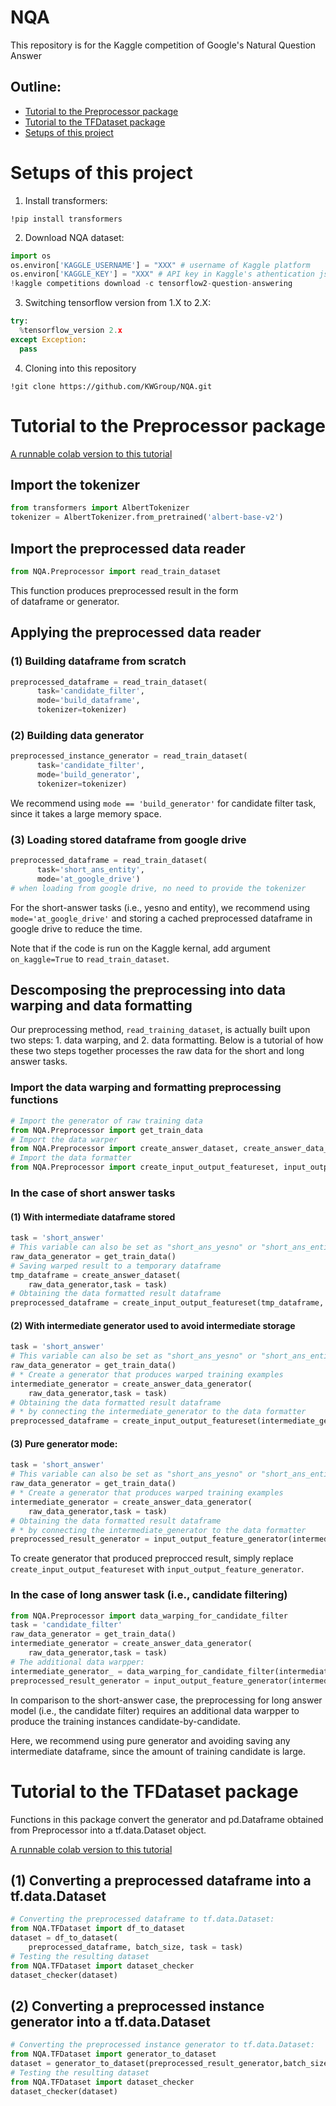 # NQA
This repository is for the Kaggle competition of Google's Natural Question Answer

## Outline: 
* [Tutorial to the Preprocessor package](https://github.com/KWGroup/NQA#tutorial-to-the-preprocessor-package) 
* [Tutorial to the TFDataset package](https://github.com/KWGroup/NQA#tutorial-to-the-tfdataset-package)
* [Setups of this project](https://github.com/KWGroup/NQA#setups-of-this-project)

# Setups of this project 
1. Install transformers: 
```
!pip install transformers
``` 
2. Download NQA dataset: 
```python
import os
os.environ['KAGGLE_USERNAME'] = "XXX" # username of Kaggle platform 
os.environ['KAGGLE_KEY'] = "XXX" # API key in Kaggle's athentication json file 
!kaggle competitions download -c tensorflow2-question-answering
```
3. Switching tensorflow version from 1.X to 2.X: 
```python
try:
  %tensorflow_version 2.x
except Exception:
  pass
```
4. Cloning into this repository 
```
!git clone https://github.com/KWGroup/NQA.git
```
# Tutorial to the Preprocessor package 
[A runnable colab version to this tutorial](https://colab.research.google.com/gist/jeffrey82221/c27c3294fda0ede8092c42785ec86df8/tutorial-to-preprocessor.ipynb#scrollTo=W7jC0PxBJGfC) 


## Import the tokenizer 
```python
from transformers import AlbertTokenizer
tokenizer = AlbertTokenizer.from_pretrained('albert-base-v2')
```

## Import the preprocessed data reader 
```python
from NQA.Preprocessor import read_train_dataset
```
This function produces preprocessed result in the form  
of dataframe or generator. 

## Applying the preprocessed data reader  
### (1) Building dataframe from scratch 
```python 
preprocessed_dataframe = read_train_dataset(
      task='candidate_filter',
      mode='build_dataframe',
      tokenizer=tokenizer)
```
### (2) Building data generator 
```python 
preprocessed_instance_generator = read_train_dataset(
      task='candidate_filter',
      mode='build_generator',
      tokenizer=tokenizer)
```
We recommend using `mode == 'build_generator'` for candidate filter task, since 
it takes a large memory space.
### (3) Loading stored dataframe from google drive 
```python 
preprocessed_dataframe = read_train_dataset(
      task='short_ans_entity',
      mode='at_google_drive') 
# when loading from google drive, no need to provide the tokenizer 
```

For the short-answer tasks (i.e., yesno and entity), we recommend using 
`mode='at_google_drive'` and storing a cached preprocessed dataframe in google drive to reduce the time.  

Note that if the code is run on the Kaggle kernal, add argument `on_kaggle=True` to `read_train_dataset`. 
 

## Descomposing the preprocessing into data warping and data formatting 

Our preprocessing method, `read_training_dataset`, is actually built upon 
two steps: 1. data warping, and 2. data formatting. Below is a tutorial 
of how these two steps together processes the raw data for the short and long
answer tasks. 

### Import the data warping and formatting preprocessing functions 
```python
# Import the generator of raw training data 
from NQA.Preprocessor import get_train_data 
# Import the data warper 
from NQA.Preprocessor import create_answer_dataset, create_answer_data_generator
# Import the data formatter 
from NQA.Preprocessor import create_input_output_featureset, input_output_feature_generator
```

### In the case of short answer tasks
####  (1) With intermediate dataframe stored 
```python
task = 'short_answer' 
# This variable can also be set as "short_ans_yesno" or "short_ans_entity" as wish. 
raw_data_generator = get_train_data()
# Saving warped result to a temporary dataframe 
tmp_dataframe = create_answer_dataset(
    raw_data_generator,task = task)
# Obtaining the data formatted result dataframe 
preprocessed_dataframe = create_input_output_featureset(tmp_dataframe, tokenizer, task = task)
```

####  (2) With intermediate generator used to avoid intermediate storage  
```python
task = 'short_answer' 
# This variable can also be set as "short_ans_yesno" or "short_ans_entity" as wish. 
raw_data_generator = get_train_data()
# * Create a generator that produces warped training examples 
intermediate_generator = create_answer_data_generator(
    raw_data_generator,task = task)
# Obtaining the data formatted result dataframe 
# * by connecting the intermediate_generator to the data formatter 
preprocessed_dataframe = create_input_output_featureset(intermediate_generator, tokenizer, task = task)
```

#### (3) Pure generator mode: 

```python
task = 'short_answer' 
# This variable can also be set as "short_ans_yesno" or "short_ans_entity" as wish. 
raw_data_generator = get_train_data()
# * Create a generator that produces warped training examples 
intermediate_generator = create_answer_data_generator(
    raw_data_generator,task = task)
# Obtaining the data formatted result dataframe 
# * by connecting the intermediate_generator to the data formatter 
preprocessed_result_generator = input_output_feature_generator(intermediate_generator, tokenizer, task = task)
```
To create generator that produced preprocced result, simply replace  `create_input_output_featureset` with `input_output_feature_generator`.
### In the case of long answer task (i.e., candidate filtering)

```python
from NQA.Preprocessor import data_warping_for_candidate_filter
task = 'candidate_filter'
raw_data_generator = get_train_data()
intermediate_generator = create_answer_data_generator(
    raw_data_generator,task = task)
# The additional data warpper: 
intermediate_generator_ = data_warping_for_candidate_filter(intermediate_generator)
preprocessed_result_generator = input_output_feature_generator(intermediate_generator_, tokenizer, task = task)

```
In comparison to the short-answer case, the preprocessing for long answer model (i.e., the candidate filter) requires an additional data warpper to produce the training instances candidate-by-candidate. 

Here, we recommend using pure generator and avoiding saving any intermediate dataframe, since the amount of training candidate is large.  

# Tutorial to the TFDataset package 

Functions in this package convert the generator and pd.Dataframe obtained from Preprocessor into a tf.data.Dataset object.

[A runnable colab version to this tutorial](https://colab.research.google.com/drive/1utIbKyBPO3ijnnkqO0mrvm5zhWLNauR-#scrollTo=xDKPv3ioPKxK) 

## (1) Converting a preprocessed dataframe into a tf.data.Dataset 

```python
# Converting the preprocessed dataframe to tf.data.Dataset:
from NQA.TFDataset import df_to_dataset
dataset = df_to_dataset(
    preprocessed_dataframe, batch_size, task = task)
# Testing the resulting dataset
from NQA.TFDataset import dataset_checker
dataset_checker(dataset)
```

## (2) Converting a preprocessed instance generator into a tf.data.Dataset 
```python 
# Converting the preprocessed instance generator to tf.data.Dataset:
from NQA.TFDataset import generator_to_dataset
dataset = generator_to_dataset(preprocessed_result_generator,batch_size, task = task)
# Testing the resulting dataset
from NQA.TFDataset import dataset_checker
dataset_checker(dataset)
```
